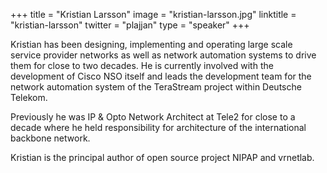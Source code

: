 +++
title = "Kristian Larsson"
image = "kristian-larsson.jpg"
linktitle = "kristian-larsson"
twitter = "plajjan"
type = "speaker"
+++

Kristian has been designing, implementing and operating large scale service provider networks as well as network automation systems to drive them for close to two decades. He is currently involved with the development of Cisco NSO itself and leads the development team for the network automation system of the TeraStream project within Deutsche Telekom.

Previously he was IP & Opto Network Architect at Tele2 for close to a decade where he held responsibility for architecture of the international backbone network.

Kristian is the principal author of open source project NIPAP and vrnetlab.

